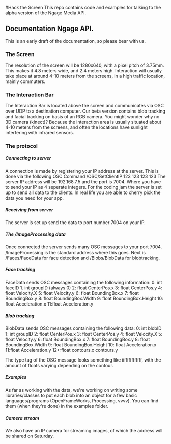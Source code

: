 #Hack the Screen
This repo contains code and examples for talking to the alpha version of the Ngage Media API.

## Documentation Ngage API.

This is an early draft of the documentation, so please bear with us.

### The Screen
The resolution of the screen will be 1280x640, with a pixel pitch of 3.75mm. This makes it 4.8 meters wide, and 2.4 meters high. Interaction will usually take place at around 4-10 meters from the screens, in a high traffic location, mainly commuters.

### The Interaction Bar
The Interaction Bar is located above the screen and communicates via OSC over UDP to a destination computer.
Our beta version contains blob tracking and facial tracking on basis of an RGB camera. You might wonder why no 3D camera (kinect)? Because the interaction area is usually situated about 4-10 meters from the screens, and often the locations have sunlight interfering with infrared sensors.


### The protocol

##### Connecting to server
A connection is made by registering your IP address at the server. This is done via the following OSC Command
/OSC/SetClientIP 123 123 123 123
The server IP address will be 192.168.7.5 and the port is 7004.
Where you have to send your IP as 4 seperate integers.
For the coding jam the server is set up to send all data to the clients. In real life you are able to cherry pick the data you need for your app.

##### Receiving from server

The server is set up send the data to port number 7004 on your IP.


##### The /ImageProcessing data

Once connected the server sends many OSC messages to your port 7004. /ImageProcessing is the standard address where this goes.
Next is /Faces/FaceData for face detection and /Blobs/BlobData for blobtracking.

##### Face tracking

FaceData sends OSC messages containing the following information:
					0. int faceID
					1. int groupID (always 0)
					2: float CenterPos.x
					3: float CenterPos.y
					4: float Velocity.X
					5: float Velocity.y
					6: float BoundingBox.x
					7: float BoundingBox.y
					8: float BoundingBox.Width
					9: float BoundingBox.Height
					10: float Acceleration.x
					11:float Acceleration.y

##### Blob tracking

BlobData sends OSC messages containing the following data:
					0: int blobID
					1: int groupID
					2: float CenterPos.x
					3: float CenterPos.y
					4: float Velocity.X
					5: float Velocity.y
					6: float BoundingBox.x
					7: float BoundingBox.y
					8: float BoundingBox.Width
					9: float BoundingBox.Height
					10: float Acceleration.x
					11:float Acceleration.y
					12+:float contours.x contours.y

The type tag of the OSC message looks something like iiffffffffffff, with the amount of floats varying depending on the contour.           

##### Examples

As far as working with the data, we're working on writing some libraries/classes to put each blob into an object for a few basic languages/programs (OpenFrameWorks, Processing, vvvv).
You can find them (when they're done) in the examples folder.

##### Camera stream

We also have an IP camera for streaming images, of which the address will be shared on Saturday.